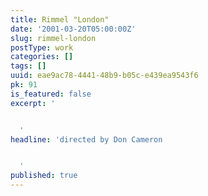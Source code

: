 ```yaml
---
title: Rimmel "London"
date: '2001-03-20T05:00:00Z'
slug: rimmel-london
postType: work
categories: []
tags: []
uuid: eae9ac78-4441-48b9-b05c-e439ea9543f6
pk: 91
is_featured: false
excerpt: '


  '
headline: 'directed by Don Cameron


  '
published: true
---
```




